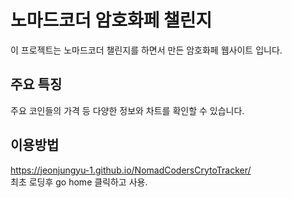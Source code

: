 # 노마드코더 암호화페 챌린지

이 프로젝트는 노마드코더 챌린지를 하면서 만든 암호화페 웹사이트 입니다.

## 주요 특징

주요 코인들의 가격 등 다양한 정보와 차트를 확인할 수 있습니다.

## 이용방법

https://jeonjungyu-1.github.io/NomadCodersCrytoTracker/    
최초 로딩후 go home 클릭하고 사용.
